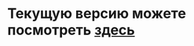 # Текущую версию можете посмотреть <a href="https://visum-view.vercel.app/" target="_blank">здесь</a>
